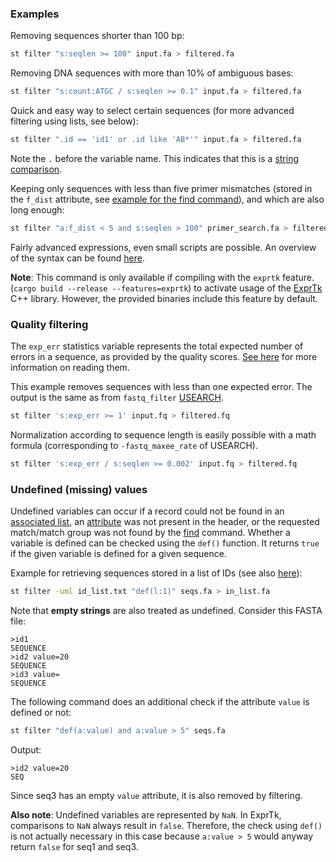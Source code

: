 
### Examples

Removing sequences shorter than 100 bp:

```bash
st filter "s:seqlen >= 100" input.fa > filtered.fa
```

Removing DNA sequences with more than 10% of ambiguous bases:

```bash
st filter "s:count:ATGC / s:seqlen >= 0.1" input.fa > filtered.fa
```

Quick and easy way to select certain sequences (for more advanced
filtering using lists, see below):

```bash
st filter ".id == 'id1' or .id like 'AB*'" input.fa > filtered.fa
```

Note the `.` before the variable name. This indicates that this is a
[string comparison](variables#string-variables).

Keeping only sequences with less than five primer mismatches (stored in the
`f_dist` attribute, see [example for the find command](find#multiple-patterns)),
and which are also long enough:

```bash
st filter "a:f_dist < 5 and s:seqlen > 100" primer_search.fa > filtered.fa
```

Fairly advanced expressions, even small scripts are possible.
An overview of the syntax can be found
[here](https://github.com/ArashPartow/exprtk/blob/f32d2b4bbb640ea4732b8a7fce1bd9717e9c998b/readme.txt#L44).


**Note**: This command is only available if compiling with the `exprtk` feature.
(`cargo build --release --features=exprtk`) to activate usage of the
[ExprTk](http://www.partow.net/programming/exprtk/) C++ library.
However, the provided binaries include this feature by default.

### Quality filtering

The `exp_err` statistics variable represents the total expected number of errors
in a sequence, as provided by the quality scores. [See here](pass.html#quality-scores)
for more information on reading them.

This example removes sequences with less than one expected error. The
output is the same as from `fastq_filter` [USEARCH](https://www.drive5.com/usearch/manual/cmd_fastq_filter.html).

```bash
st filter 's:exp_err >= 1' input.fq > filtered.fq
```

Normalization according to sequence length is easily possible with
a math formula (corresponding to `-fastq_maxee_rate` of USEARCH).

```bash
st filter 's:exp_err / s:seqlen >= 0.002' input.fq > filtered.fq
```

### Undefined (missing) values

Undefined variables can occur if a record could not
be found in an [associated list](lists), an [attribute](attributes) was not present
in the header, or the requested match/match group was not found by
the [find](find) command. Whether a variable is defined can be checked
using the `def()` function. It returns `true` if the given variable is defined for
a given sequence.

Example for retrieving sequences stored in a list of IDs
(see also [here](lists#filtering-given-an-id-list)):


```bash
st filter -uml id_list.txt "def(l:1)" seqs.fa > in_list.fa
```

Note that **empty strings** are also treated as undefined. Consider this
FASTA file:

```
>id1
SEQUENCE
>id2 value=20
SEQUENCE
>id3 value=
SEQUENCE
```

The following command does an additional check if the attribute `value`
is defined or not:

```bash
st filter "def(a:value) and a:value > 5" seqs.fa
```

Output:

```
>id2 value=20
SEQ
```

Since seq3 has an empty `value` attribute, it is also removed by filtering.

**Also note**: Undefined variables are represented by `NaN`. In ExprTk,
comparisons to `NaN` always result in `false`. Therefore, the check using
`def()` is not actually necessary in this case because `a:value > 5` would
anyway return `false` for seq1 and seq3.
